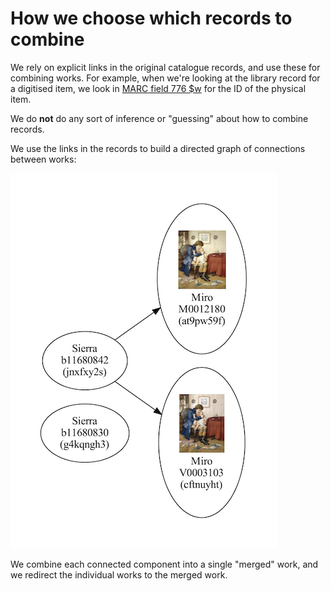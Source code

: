 # How we choose which records to combine

We rely on explicit links in the original catalogue records, and use these for combining works.
For example, when we're looking at the library record for a digitised item, we look in [MARC field 776 $w][marc776] for the ID of the physical item.

We do **not** do any sort of inference or "guessing" about how to combine records.

We use the links in the records to build a directed graph of connections between works:

<img src="./Screenshot 2023-01-19 at 09.20.45.png">

We combine each connected component into a single "merged" work, and we redirect the individual works to the merged work.

[marc776]: https://www.loc.gov/marc/bibliographic/bd776.html
